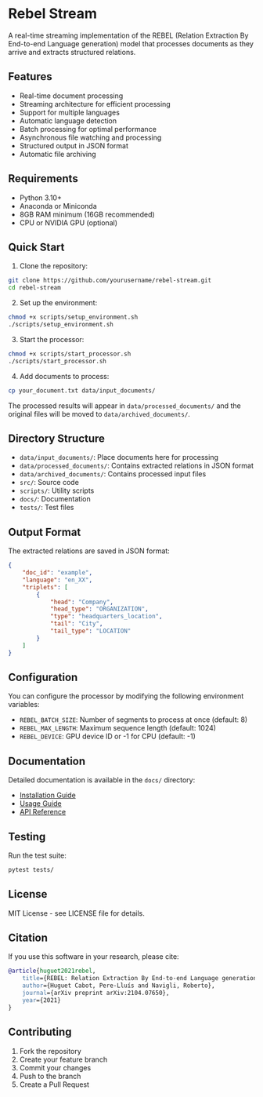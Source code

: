 # Rebel Stream

A real-time streaming implementation of the REBEL (Relation Extraction By End-to-end Language generation) model that processes documents as they arrive and extracts structured relations.

## Features

- Real-time document processing
- Streaming architecture for efficient processing
- Support for multiple languages
- Automatic language detection
- Batch processing for optimal performance
- Asynchronous file watching and processing
- Structured output in JSON format
- Automatic file archiving

## Requirements

- Python 3.10+
- Anaconda or Miniconda
- 8GB RAM minimum (16GB recommended)
- CPU or NVIDIA GPU (optional)

## Quick Start

1. Clone the repository:
```bash
git clone https://github.com/yourusername/rebel-stream.git
cd rebel-stream
```

2. Set up the environment:
```bash
chmod +x scripts/setup_environment.sh
./scripts/setup_environment.sh
```

3. Start the processor:
```bash
chmod +x scripts/start_processor.sh
./scripts/start_processor.sh
```

4. Add documents to process:
```bash
cp your_document.txt data/input_documents/
```

The processed results will appear in `data/processed_documents/` and the original files will be moved to `data/archived_documents/`.

## Directory Structure

- `data/input_documents/`: Place documents here for processing
- `data/processed_documents/`: Contains extracted relations in JSON format
- `data/archived_documents/`: Contains processed input files
- `src/`: Source code
- `scripts/`: Utility scripts
- `docs/`: Documentation
- `tests/`: Test files

## Output Format

The extracted relations are saved in JSON format:
```json
{
    "doc_id": "example",
    "language": "en_XX",
    "triplets": [
        {
            "head": "Company",
            "head_type": "ORGANIZATION",
            "type": "headquarters_location",
            "tail": "City",
            "tail_type": "LOCATION"
        }
    ]
}
```

## Configuration

You can configure the processor by modifying the following environment variables:
- `REBEL_BATCH_SIZE`: Number of segments to process at once (default: 8)
- `REBEL_MAX_LENGTH`: Maximum sequence length (default: 1024)
- `REBEL_DEVICE`: GPU device ID or -1 for CPU (default: -1)

## Documentation

Detailed documentation is available in the `docs/` directory:
- [Installation Guide](docs/installation.md)
- [Usage Guide](docs/usage.md)
- [API Reference](docs/api.md)

## Testing

Run the test suite:
```bash
pytest tests/
```

## License

MIT License - see LICENSE file for details.

## Citation

If you use this software in your research, please cite:

```bibtex
@article{huguet2021rebel,
    title={REBEL: Relation Extraction By End-to-end Language generation},
    author={Huguet Cabot, Pere-Lluís and Navigli, Roberto},
    journal={arXiv preprint arXiv:2104.07650},
    year={2021}
}
```

## Contributing

1. Fork the repository
2. Create your feature branch
3. Commit your changes
4. Push to the branch
5. Create a Pull Request

